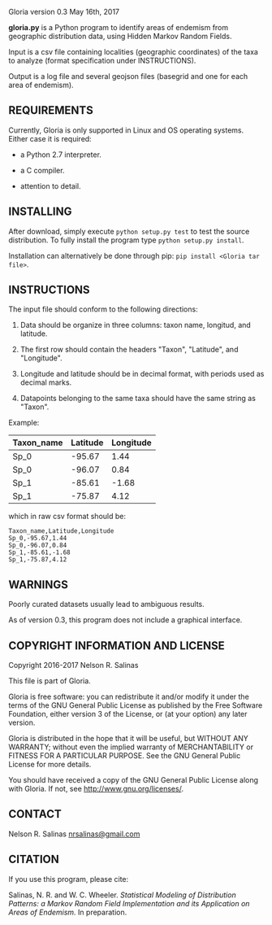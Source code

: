 Gloria version 0.3 May 16th, 2017

**gloria.py** is a Python program to identify areas of endemism from geographic
distribution data, using Hidden Markov Random Fields.

Input is a csv file containing localities (geographic coordinates) of
the taxa to analyze (format specification under INSTRUCTIONS).

Output is a log file and several geojson files (basegrid and one for each area of
endemism).


## REQUIREMENTS

Currently, Gloria is only supported in Linux and OS operating systems. Either
case it is required:

* a Python 2.7 interpreter.

* a C compiler.

* attention to detail.


## INSTALLING

After download, simply execute `python setup.py test` to test the source
distribution. To fully install the program type `python setup.py install`.

Installation can alternatively be done through pip: `pip install <Gloria tar file>`.


## INSTRUCTIONS

The input file should conform to the following directions:

1. Data should be organize in three columns: taxon name, longitud, and latitude.

2. The first row should contain the headers "Taxon", "Latitude", and
"Longitude".

3. Longitude and latitude should be in decimal format, with periods used as
decimal marks.

4. Datapoints belonging to the same taxa should have the same string as "Taxon".

Example:

| Taxon_name | Latitude | Longitude |
|------------|----------|-----------|
| Sp_0       | -95.67   | 1.44      |
| Sp_0       | -96.07   | 0.84      |
| Sp_1       | -85.61   | -1.68     |
| Sp_1       | -75.87   | 4.12      |

which in raw csv format should be:

    Taxon_name,Latitude,Longitude
    Sp_0,-95.67,1.44
    Sp_0,-96.07,0.84
    Sp_1,-85.61,-1.68
    Sp_1,-75.87,4.12


## WARNINGS

Poorly curated datasets usually lead to ambiguous results.

As of version 0.3, this program does not include a graphical interface.


## COPYRIGHT INFORMATION AND LICENSE

Copyright 2016-2017 Nelson R. Salinas

This file is part of Gloria.

Gloria is free software: you can redistribute it and/or modify
it under the terms of the GNU General Public License as published by
the Free Software Foundation, either version 3 of the License, or
(at your option) any later version.

Gloria is distributed in the hope that it will be useful,
but WITHOUT ANY WARRANTY; without even the implied warranty of
MERCHANTABILITY or FITNESS FOR A PARTICULAR PURPOSE.  See the
GNU General Public License for more details.

You should have received a copy of the GNU General Public License
along with Gloria.  If not, see <http://www.gnu.org/licenses/>.


## CONTACT

Nelson R. Salinas
nrsalinas@gmail.com


## CITATION

If you use this program, please cite:

Salinas, N. R. and W. C. Wheeler. _Statistical Modeling of Distribution Patterns:
a Markov Random Field Implementation and its Application on Areas of Endemism._
In preparation.
